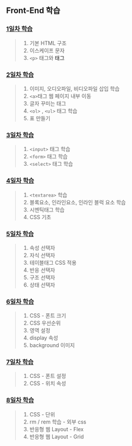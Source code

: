 ## Front-End 학습

### [1일차 학습](https://github.com/LegdayDev/Frontend-Study/blob/master/resources/md/day01.md)
> 1. 기본 HTML 구조
> 2. 이스케이프 문자
> 3. `<p>` 태그와 <a>태그

### [2일차 학습](https://github.com/LegdayDev/Frontend-Study/blob/master/resources/md/day02.md)
> 1. 이미지, 오디오파일, 비디오파일 삽입 학습
> 2. `<a>`태그 웹 페이지 내부 이동
> 3. 글자 꾸미는 태그
> 4. `<ol>` , `<ul>` 태그 학습
> 5. 표 만들기

### [3일차 학습](https://github.com/LegdayDev/Frontend-Study/blob/master/resources/md/day03.md)
> 1. `<input>` 태그 학습
> 2. `<form>` 태그 학습
> 3. `<select>` 태그 학습

### [4일차 학습](https://github.com/LegdayDev/Frontend-Study/blob/master/resources/md/day04.md)
> 1. `<textarea>` 학습
> 2. 블록요소, 인라인요소, 인라인 블럭 요소 학습
> 3. 시멘틱태그 학습
> 4. CSS 기초

### [5일차 학습](https://github.com/LegdayDev/Frontend-Study/blob/master/resources/md/day05.md)
> 1. 속성 선택자
> 2. 자식 선택자
> 3. 테이블태그 CSS 적용
> 4. 반응 선택자
> 5. 구조 선택자
> 6. 상태 선택자

### [6일차 학습](https://github.com/LegdayDev/Frontend-Study/blob/master/resources/md/day06.md)
> 1. CSS - 폰트 크기
> 2. CSS 우선순위
> 3. 영역 설정
> 4. display 속성
> 5. background 이미지

### [7일차 학습](https://github.com/LegdayDev/Frontend-Study/blob/master/resources/md/day07.md)
> 1. CSS - 폰트 설정
> 2. CSS - 위치 속성

### [8일차 학습](https://github.com/LegdayDev/Frontend-Study/blob/master/resources/md/day08.md)
> 1. CSS - 단위
> 2. rm / rem 학습 - 외부 css
> 3. 반응형 웹 Layout - Flex
> 4. 반응형 웹 Layout - Grid